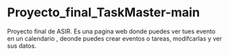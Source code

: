 # Proyecto_final_TaskMaster-main
 Proyecto final de ASIR. Es una pagina web donde puedes ver tues evento en un calendario , deonde puedes crear eventos o tareas, modifcarlas y ver sus datos.
